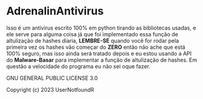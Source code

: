 # AdrenalinAntivirus
Isso é um antivirus escrito 100% em python tirando as bibliotecas usadas, e ele serve para alguma coisa já que foi implementado essa função de altulização de hashes diaria, **LEMBRE-SE** quando você for rodar pela primeira vez os hashes vão começar do **ZERO** então não ache que está 100% seguro, mas isso ainda será tratado depois e eu estou usando a API do **Malware-Basar** para implementar a função de altulização de hashes.
Em questão a velocidade do programa eu não sei oque fazer.

GNU GENERAL PUBLIC LICENSE 3.0

Copyright (c) 2023 UserNotfoundR
